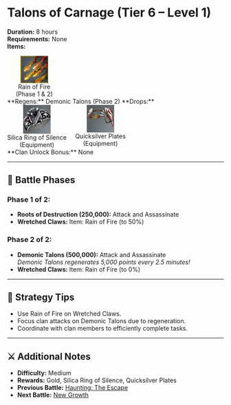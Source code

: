 # Talons of Carnage (Tier 6 – Level 1)

**Duration:** 8 hours  
**Requirements:** None  
**Items:** <div style="display:flex; gap:20px;">
  <div style="display:flex; flex-direction:column; align-items:center; width:max-content;">
    <img src="../../../images/items/rain-of-fire.png" alt="Rain of Fire" width="64" style="cursor:pointer;" onclick="alert('Attack (1M Gold / piece)')">
    <div>Rain of Fire</div>
    <div>(Phase 1 & 2)</div>
  </div>
</div>
**Regens:** Demonic Talons (Phase 2)  
**Drops:** <div style="display:flex; gap:20px;">
  <div style="display:flex; flex-direction:column; align-items:center; width:max-content;">
    <img src="../../../images/equipment/silica-ring-of-silence.png" alt="Seal of the Damned" width="64" style="cursor:pointer;" onclick="alert('Stats: Spy Attack: +675,000 / Spy Defense: +675,000')">
    <div>Silica Ring of Silence</div>
    <div>(Equipment)</div>
  </div>

  <div style="display:flex; flex-direction:column; align-items:center; width:max-content;">
    <img src="../../../images/equipment/quicksilver-plates.png" alt="Quicksilver Plates" width="64" style="cursor:pointer;" onclick="alert('Stats: Attack: +5,000,000 / Defense: +5,000,000')">
    <div>Quicksilver Plates</div>
    <div>(Equipment)</div>
  </div>
</div>
**Clan Unlock Bonus:** None

---

## 🧪 Battle Phases

### Phase 1 of 2:
- **Roots of Destruction (250,000):** Attack and Assassinate  
- **Wretched Claws:** Item: Rain of Fire (to 50%)  

### Phase 2 of 2:
- **Demonic Talons (500,000):** Attack and Assassinate  
  *Demonic Talons regenerates 5,000 points every 2.5 minutes!*  
- **Wretched Claws:** Item: Rain of Fire (to 0%)  

---

## 🧭 Strategy Tips

- Use Rain of Fire on Wretched Claws.  
- Focus clan attacks on Demonic Talons due to regeneration.  
- Coordinate with clan members to efficiently complete tasks.  

---

## ⚔️ Additional Notes

- **Difficulty:** Medium  
- **Rewards:** Gold, Silica Ring of Silence, Quicksilver Plates  
- **Previous Battle:** [Haunting: The Escape](../tier5/haunting-the-escape.md)  
- **Next Battle:** [New Growth](new-growth.md)
